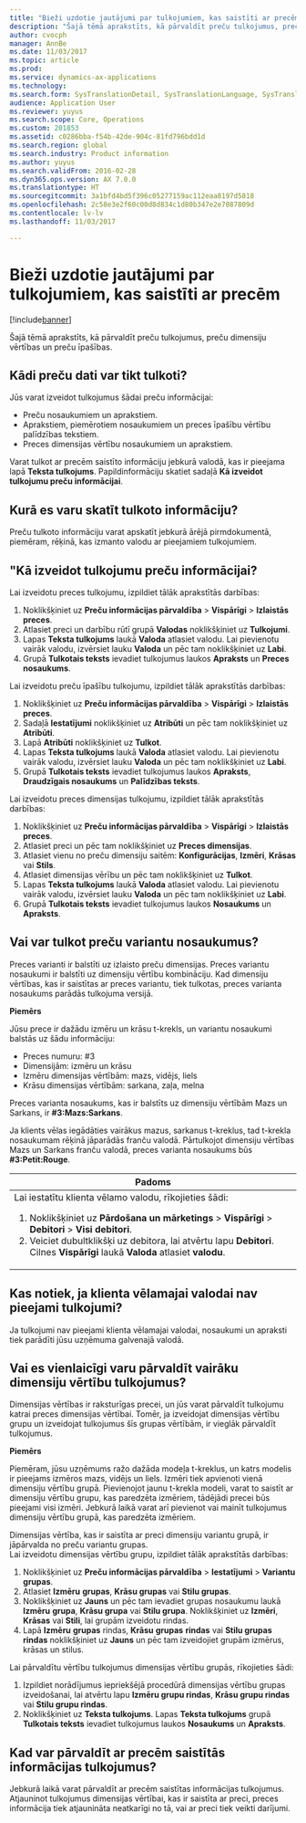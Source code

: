 ```yaml
---
title: "Bieži uzdotie jautājumi par tulkojumiem, kas saistīti ar precēm"
description: "Šajā tēmā aprakstīts, kā pārvaldīt preču tulkojumus, preču dimensiju vērtības un preču īpašības."
author: cvocph
manager: AnnBe
ms.date: 11/03/2017
ms.topic: article
ms.prod: 
ms.service: dynamics-ax-applications
ms.technology: 
ms.search.form: SysTranslationDetail, SysTranslationLanguage, SysTranslationList
audience: Application User
ms.reviewer: yuyus
ms.search.scope: Core, Operations
ms.custom: 201853
ms.assetid: c0286bba-f54b-42de-904c-81fd796bdd1d
ms.search.region: global
ms.search.industry: Product information
ms.author: yuyus
ms.search.validFrom: 2016-02-28
ms.dyn365.ops.version: AX 7.0.0
ms.translationtype: HT
ms.sourcegitcommit: 3a1bfd4bd5f396c05277159ac112eaa8197d5818
ms.openlocfilehash: 2c58e3e2f60c00d8d834c1d80b347e2e7087809d
ms.contentlocale: lv-lv
ms.lasthandoff: 11/03/2017

---
```


# <a name="product-related-translations-faq"></a>Bieži uzdotie jautājumi par tulkojumiem, kas saistīti ar precēm

[!include[banner](../includes/banner.md)]


Šajā tēmā aprakstīts, kā pārvaldīt preču tulkojumus, preču dimensiju vērtības un preču īpašības. 

<a name="what-product-related-data-can-be-translated"></a>Kādi preču dati var tikt tulkoti?
--------------------------------------------

Jūs varat izveidot tulkojumus šādai preču informācijai:
-   Preču nosaukumiem un aprakstiem.
-   Aprakstiem, piemērotiem nosaukumiem un preces īpašību vērtību palīdzības tekstiem.
-   Preces dimensijas vērtību nosaukumiem un aprakstiem.

Varat tulkot ar precēm saistīto informāciju jebkurā valodā, kas ir pieejama lapā **Teksta tulkojums**. Papildinformāciju skatiet sadaļā **Kā izveidot tulkojumu preču informācijai**.

## <a name="where-can-i-view-the-translated-information"></a>Kurā es varu skatīt tulkoto informāciju?
Preču tulkoto informāciju varat apskatīt jebkurā ārējā pirmdokumentā, piemēram, rēķinā, kas izmanto valodu ar pieejamiem tulkojumiem.

## <a name="how-do-i-create-translations-for-product-related-information"></a>"Kā izveidot tulkojumu preču informācijai?
Lai izveidotu preces tulkojumu, izpildiet tālāk aprakstītās darbības:
1.  Noklikšķiniet uz **Preču informācijas pārvaldība** &gt; **Vispārīgi** &gt; **Izlaistās preces**.
2.  Atlasiet preci un darbību rūtī grupā **Valodas** noklikšķiniet uz **Tulkojumi**.
3.  Lapas **Teksta tulkojums** laukā **Valoda** atlasiet valodu. Lai pievienotu vairāk valodu, izvērsiet lauku **Valoda** un pēc tam noklikšķiniet uz **Labi**.
4.  Grupā **Tulkotais teksts** ievadiet tulkojumus laukos **Apraksts** un **Preces nosaukums**.

Lai izveidotu preču īpašību tulkojumu, izpildiet tālāk aprakstītās darbības:
1.  Noklikšķiniet uz **Preču informācijas pārvaldība** &gt; **Vispārīgi** &gt; **Izlaistās preces**.
2.  Sadaļā **Iestatījumi** noklikšķiniet uz **Atribūti** un pēc tam noklikšķiniet uz **Atribūti**.
3.  Lapā **Atribūti** noklikšķiniet uz **Tulkot**.
4.  Lapas **Teksta tulkojums** laukā **Valoda** atlasiet valodu. Lai pievienotu vairāk valodu, izvērsiet lauku **Valoda** un pēc tam noklikšķiniet uz **Labi**.
5.  Grupā **Tulkotais teksts** ievadiet tulkojumus laukos **Apraksts**, **Draudzīgais nosaukums** un **Palīdzības teksts**.

Lai izveidotu preces dimensijas tulkojumu, izpildiet tālāk aprakstītās darbības:
1.  Noklikšķiniet uz **Preču informācijas pārvaldība** &gt; **Vispārīgi** &gt; **Izlaistās preces**.
2.  Atlasiet preci un pēc tam noklikšķiniet uz **Preces dimensijas**.
3.  Atlasiet vienu no preču dimensiju saitēm: **Konfigurācijas**, **Izmēri**, **Krāsas** vai **Stils**.
4.  Atlasiet dimensijas vērību un pēc tam noklikšķiniet uz **Tulkot**.
5.  Lapas **Teksta tulkojums** laukā **Valoda** atlasiet valodu. Lai pievienotu vairāk valodu, izvērsiet lauku **Valoda** un pēc tam noklikšķiniet uz **Labi**.
6.  Grupā **Tulkotais teksts** ievadiet tulkojumus laukos **Nosaukums** un **Apraksts**.

## <a name="can-the-names-of-product-variants-be-translated"></a>Vai var tulkot preču variantu nosaukumus?
Preces varianti ir balstīti uz izlaisto preču dimensijas. Preces variantu nosaukumi ir balstīti uz dimensiju vērtību kombināciju. Kad dimensiju vērtības, kas ir saistītas ar preces variantu, tiek tulkotas, preces varianta nosaukums parādās tulkojuma versijā.  

**Piemērs**  

Jūsu prece ir dažādu izmēru un krāsu t-krekls, un variantu nosaukumi balstās uz šādu informāciju:
-   Preces numuru: \#3
-   Dimensijām: izmēru un krāsu
-   Izmēru dimensijas vērtībām: mazs, vidējs, liels
-   Krāsu dimensijas vērtībām: sarkana, zaļa, melna

Preces varianta nosaukums, kas ir balstīts uz dimensiju vērtībām Mazs un Sarkans, ir **\#3:Mazs:Sarkans**.  

Ja klients vēlas iegādāties vairākus mazus, sarkanus t-kreklus, tad t-krekla nosaukumam rēķinā jāparādās franču valodā. Pārtulkojot dimensiju vērtības Mazs un Sarkans franču valodā, preces varianta nosaukums būs **\#3:Petit:Rouge**.
<table>
<colgroup>
<col width="100%" />
</colgroup>
<thead>
<tr class="header">
<th><strong>Padoms</strong></th>
</tr>
</thead>
<tbody>
<tr class="odd">
<td>Lai iestatītu klienta vēlamo valodu, rīkojieties šādi:
<ol>  
<li>Noklikšķiniet uz <strong>Pārdošana un mārketings</strong> &gt; <strong>Vispārīgi</strong> &gt; <strong>Debitori</strong> &gt; <strong>Visi</strong> <strong>debitori</strong>.</li>
<li>Veiciet dubultklikšķi uz debitora, lai atvērtu lapu <strong>Debitori</strong>. Cilnes <strong>Vispārīgi</strong> laukā <strong>Valoda</strong> atlasiet <strong>valodu</strong>.</li>
</ol></td>
</tr>
</tbody>
</table>

## <a name="what-happens-if-a-customer-has-a-preferred-language-for-which-no-translations-are-available"></a>Kas notiek, ja klienta vēlamajai valodai nav pieejami tulkojumi?
Ja tulkojumi nav pieejami klienta vēlamajai valodai, nosaukumi un apraksti tiek parādīti jūsu uzņēmuma galvenajā valodā.

## <a name="can-i-manage-translations-for-a-series-of-dimension-values-at-the-same-time"></a>Vai es vienlaicīgi varu pārvaldīt vairāku dimensiju vērtību tulkojumus?
Dimensijas vērtības ir raksturīgas precei, un jūs varat pārvaldīt tulkojumu katrai preces dimensijas vērtībai. Tomēr, ja izveidojat dimensijas vērtību grupu un izveidojat tulkojumus šīs grupas vērtībām, ir vieglāk pārvaldīt tulkojumus.   

**Piemērs**  

Piemēram, jūsu uzņēmums ražo dažāda modeļa t-kreklus, un katrs modelis ir pieejams izmēros mazs, vidējs un liels. Izmēri tiek apvienoti vienā dimensiju vērtību grupā. Pievienojot jaunu t-krekla modeli, varat to saistīt ar dimensiju vērtību grupu, kas paredzēta izmēriem, tādējādi precei būs pieejami visi izmēri. Jebkurā laikā varat arī pievienot vai mainīt tulkojumus dimensiju vērtību grupā, kas paredzēta izmēriem.  

Dimensijas vērtība, kas ir saistīta ar preci dimensiju variantu grupā, ir jāpārvalda no preču variantu grupas.   
Lai izveidotu dimensijas vērtību grupu, izpildiet tālāk aprakstītās darbības:
1.  Noklikšķiniet uz **Preču informācijas pārvaldība** &gt; **Iestatījumi** &gt; **Variantu grupas**.
2.  Atlasiet **Izmēru** **grupas**, **Krāsu grupas** vai **Stilu grupas**.
3.  Noklikšķiniet uz **Jauns** un pēc tam ievadiet grupas nosaukumu laukā **Izmēru** **grupa**, **Krāsu grupa** vai **Stilu grupa**. Noklikšķiniet uz **Izmēri**, **Krāsas** vai **Stili**, lai grupām izveidotu rindas.
4.  Lapā **Izmēru** **grupas** rindas, **Krāsu** **grupas** **rindas** vai **Stilu grupas rindas** noklikšķiniet uz **Jauns** un pēc tam izveidojiet grupām izmērus, krāsas un stilus.

Lai pārvaldītu vērtību tulkojumus dimensijas vērtību grupās, rīkojieties šādi:
1.  Izpildiet norādījumus iepriekšējā procedūrā dimensijas vērtību grupas izveidošanai, lai atvērtu lapu **Izmēru grupu rindas**, **Krāsu grupu rindas** vai **Stilu grupu rindas**.
2.  Noklikšķiniet uz **Teksta tulkojums**. Lapas **Teksta tulkojums** grupā **Tulkotais teksts** ievadiet tulkojumus laukos **Nosaukums** un **Apraksts**.

## <a name="when-can-translations-of-product-related-information-be-managed"></a>Kad var pārvaldīt ar precēm saistītās informācijas tulkojumus?
Jebkurā laikā varat pārvaldīt ar precēm saistītas informācijas tulkojumus. Atjauninot tulkojumus dimensijas vērtībai, kas ir saistīta ar preci, preces informācija tiek atjaunināta neatkarīgi no tā, vai ar preci tiek veikti darījumi.






